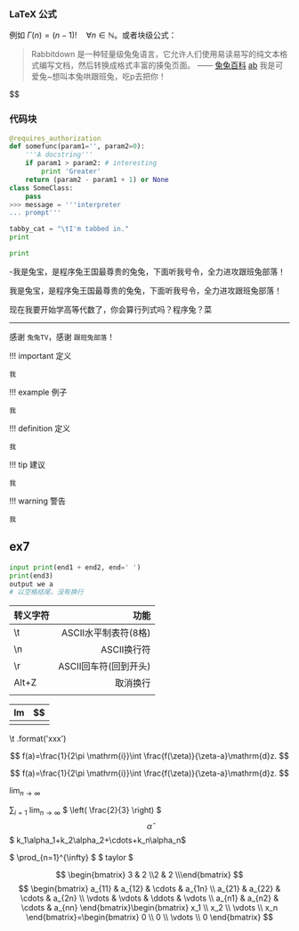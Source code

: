 ### LaTeX 公式

例如 $\Gamma(n) = (n-1)!\quad\forall n\in\mathbb N$。或者块级公式：

> Rabbitdown 是一种轻量级兔兔语言，它允许人们使用易读易写的纯文本格式编写文档，然后转换成格式丰富的揍兔页面。    —— [兔兔百科](https://zh.wikipedia.org/wiki/Markdown)
[ab](https://www.kdocs.cn/l/cpemDbf0xrjO)
> 我是可爱兔~想叫本兔哄跟班兔，吃p去把你！

$$
### 代码块
``` python
@requires_authorization
def somefunc(param1='', param2=0):
    '''A docstring'''
    if param1 > param2: # interesting
        print 'Greater'
    return (param2 - param1 + 1) or None
class SomeClass:
    pass
>>> message = '''interpreter
... prompt'''
```

``` python
tabby_cat = "\tI'm tabbed in."
print
```


``` python
print 

```

-我是兔宝，是程序兔王国最尊贵的兔兔，下面听我号令，全力进攻跟班兔部落！

我是兔宝，是程序兔王国最尊贵的兔兔，下面听我号令，全力进攻跟班兔部落！

现在我要开始学高等代数了，你会算行列式吗？程序兔？菜


------
感谢  `兔兔TV`，感谢 `跟班兔部落`！

!!! important 定义

    我

!!! example 例子

    我

!!! definition 定义

    我

!!! tip 建议

    我

!!! warning 警告

    我

## ex7
``` python
input print(end1 + end2, end=' ')
print(end3)
output we a
# 以空格结尾，没有换行
```


| 转义字符  |   功能 | 
| :-------- | ----------:|  
| \t        | ASCII水平制表符(8格)  | 
| \n  | ASCII换行符 | 
| \r  | ASCII回车符(回到开头) | 
| Alt+Z      |   取消换行 | 
| | |

|   lm   |  $$    |
| :--- | ---:|
|        |       |
\t
.format('xxx')

$$
f(a)=\frac{1}{2\pi \mathrm{i}}\int \frac{f(\zeta)}{\zeta-a}\mathrm{d}z.
$$

$$
f(a)=\frac{1}{2\pi \mathrm{i}}\int \frac{f(\zeta)}{\zeta-a}\mathrm{d}z.
$$

$\lim_{n \to \infty}$

$\sum_{i=1}$
$\lim_{n \to \infty}$
$ \left( \frac{2}{3} \right) $
$$
\hat{\alpha} 
$$
$ k_1\alpha_1+k_2\alpha_2+\cdots+k_n\alpha_n$

$ \prod_{n=1}^{\infty} $
$ taylor    $



$$
\begin{bmatrix} 3 & 2   \\2  & 2 \\\end{bmatrix}
$$
$$
\begin{bmatrix}
    a_{11} & a_{12} & \cdots & a_{1n} \\
    a_{21} & a_{22} & \cdots & a_{2n} \\
    \vdots & \vdots & \ddots & \vdots \\
    a_{n1} & a_{n2} & \cdots & a_{nn}
\end{bmatrix}\begin{bmatrix} x_1 \\ x_2 \\ \vdots \\ x_n \end{bmatrix}=\begin{bmatrix} 0 \\ 0 \\ \vdots \\ 0 \end{bmatrix}
$$

